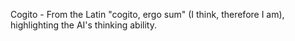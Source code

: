 Cogito - From the Latin "cogito, ergo sum" (I think, therefore I am), highlighting the AI's thinking ability.